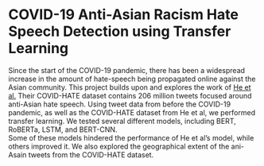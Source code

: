 # COVID-19 Anti-Asian Racism Hate Speech Detection using Transfer Learning

Since the start of the COVID-19 pandemic, there has been a widespread increase in the amount of hate-speech 
being propagated online against the Asian community.  This project builds upon and explores the work of [He et al.](https://arxiv.org/abs/2005.12423) 
Their COVID-HATE dataset contains 206 million tweets focused around anti-Asian hate speech. 
Using tweet data from before the COVID-19 pandemic, as well as the COVID-HATE dataset from He et al, 
we performed transfer learning. 
We tested several different models, including BERT, RoBERTa, LSTM, and BERT-CNN.  
Some of these models hindered the performance of He et al’s model, while others improved it. 
We also explored the geographical extent of the ani-Asain tweets from the COVID-HATE dataset.

